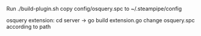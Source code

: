 Run ./build-plugin.sh
copy config/osquery.spc to ~/.steampipe/config

osquery extension: cd server -> go build extension.go
change osquery.spc according to path
